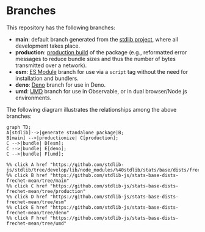 <!--

@license Apache-2.0

Copyright (c) 2022 The Stdlib Authors.

Licensed under the Apache License, Version 2.0 (the "License");
you may not use this file except in compliance with the License.
You may obtain a copy of the License at

    http://www.apache.org/licenses/LICENSE-2.0

Unless required by applicable law or agreed to in writing, software
distributed under the License is distributed on an "AS IS" BASIS,
WITHOUT WARRANTIES OR CONDITIONS OF ANY KIND, either express or implied.
See the License for the specific language governing permissions and
limitations under the License.

-->

# Branches

This repository has the following branches:

-   **main**: default branch generated from the [stdlib project][stdlib-url], where all development takes place.
-   **production**: [production build][production-url] of the package (e.g., reformatted error messages to reduce bundle sizes and thus the number of bytes transmitted over a network).
-   **esm**: [ES Module][esm-url] branch for use via a `script` tag without the need for installation and bundlers.
-   **deno**: [Deno][deno-url] branch for use in Deno.
-   **umd**: [UMD][umd-url] branch for use in Observable, or in dual browser/Node.js environments.

The following diagram illustrates the relationships among the above branches:

```mermaid
graph TD;
A[stdlib]-->|generate standalone package|B;
B[main] -->|productionize| C[production];
C -->|bundle| D[esm];
C -->|bundle| E[deno];
C -->|bundle| F[umd];

%% click A href "https://github.com/stdlib-js/stdlib/tree/develop/lib/node_modules/%40stdlib/stats/base/dists/frechet/mean"
%% click B href "https://github.com/stdlib-js/stats-base-dists-frechet-mean/tree/main"
%% click C href "https://github.com/stdlib-js/stats-base-dists-frechet-mean/tree/production"
%% click D href "https://github.com/stdlib-js/stats-base-dists-frechet-mean/tree/esm"
%% click E href "https://github.com/stdlib-js/stats-base-dists-frechet-mean/tree/deno"
%% click F href "https://github.com/stdlib-js/stats-base-dists-frechet-mean/tree/umd"
```

[stdlib-url]: https://github.com/stdlib-js/stdlib/tree/develop/lib/node_modules/%40stdlib/stats/base/dists/frechet/mean
[production-url]: https://github.com/stdlib-js/stats-base-dists-frechet-mean/tree/production
[deno-url]: https://github.com/stdlib-js/stats-base-dists-frechet-mean/tree/deno
[umd-url]: https://github.com/stdlib-js/stats-base-dists-frechet-mean/tree/umd
[esm-url]: https://github.com/stdlib-js/stats-base-dists-frechet-mean/tree/esm